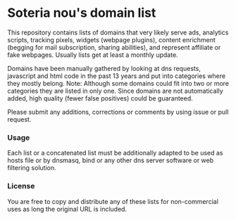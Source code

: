 # Soteria nou's domain list

This repository contains lists of domains that very likely serve ads, analytics scripts, tracking pixels, widgets (webpage plugins), content enrichment (begging for mail subscription, sharing abilities), and represent affiliate or fake webpages. Usually lists get at least a monthly update.

Domains have been manually gathered by looking at dns requests, javascript and html code in the past 13 years and put into categories where they mostly belong. Note: Although some domains could fit into two or more categories they are listed in only one. Since domains are not automatically added, high quality (fewer false positives) could be guaranteed.

Please submit any additions, corrections or comments by using issue or pull request.

### Usage
Each list or a concatenated list must be additionally adapted to be used as hosts file or by dnsmasq, bind or any other dns server software or web filtering solution.

### License
You are free to copy and distribute any of these lists for non-commercial uses as long the original URL is included.
